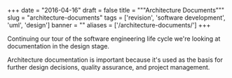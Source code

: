 
+++
date = "2016-04-16"
draft = false
title = """Architecture Documents"""
slug = "architecture-documents"
tags = ['revision', 'software development', 'uml', 'design']
banner = ""
aliases = ['/architecture-documents/']
+++

Continuing our tour of the software engineering life cycle we're looking at documentation in the design stage.

Architecture documentation is important because it's used as the basis for further design decisions, quality assurance, and project management.
